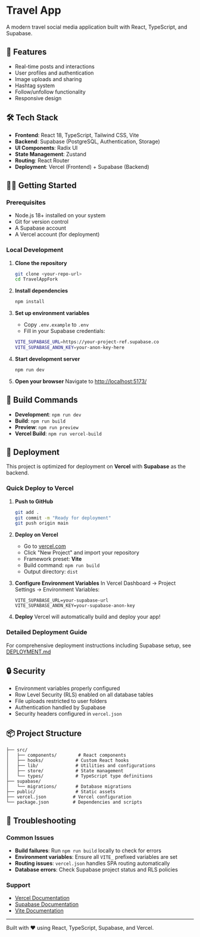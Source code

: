 # Travel App

A modern travel social media application built with React, TypeScript, and Supabase.

## 🚀 Features

- Real-time posts and interactions
- User profiles and authentication
- Image uploads and sharing
- Hashtag system
- Follow/unfollow functionality
- Responsive design

## 🛠️ Tech Stack

- **Frontend**: React 18, TypeScript, Tailwind CSS, Vite
- **Backend**: Supabase (PostgreSQL, Authentication, Storage)
- **UI Components**: Radix UI
- **State Management**: Zustand
- **Routing**: React Router
- **Deployment**: Vercel (Frontend) + Supabase (Backend)

## 🏃‍♂️ Getting Started

### Prerequisites
- Node.js 18+ installed on your system
- Git for version control
- A Supabase account
- A Vercel account (for deployment)

### Local Development

1. **Clone the repository**
   ```bash
   git clone <your-repo-url>
   cd TravelAppFork
   ```

2. **Install dependencies**
   ```bash
   npm install
   ```

3. **Set up environment variables**
   - Copy `.env.example` to `.env`
   - Fill in your Supabase credentials:
   ```bash
   VITE_SUPABASE_URL=https://your-project-ref.supabase.co
   VITE_SUPABASE_ANON_KEY=your-anon-key-here
   ```

4. **Start development server**
   ```bash
   npm run dev
   ```

5. **Open your browser**
   Navigate to [http://localhost:5173/](http://localhost:5173/)

## 🔧 Build Commands

- **Development**: `npm run dev`
- **Build**: `npm run build` 
- **Preview**: `npm run preview`
- **Vercel Build**: `npm run vercel-build`

## 🚀 Deployment

This project is optimized for deployment on **Vercel** with **Supabase** as the backend.

### Quick Deploy to Vercel

1. **Push to GitHub**
   ```bash
   git add .
   git commit -m "Ready for deployment"
   git push origin main
   ```

2. **Deploy on Vercel**
   - Go to [vercel.com](https://vercel.com)
   - Click "New Project" and import your repository
   - Framework preset: **Vite**
   - Build command: `npm run build`
   - Output directory: `dist`

3. **Configure Environment Variables**
   In Vercel Dashboard → Project Settings → Environment Variables:
   ```
   VITE_SUPABASE_URL=your-supabase-url
   VITE_SUPABASE_ANON_KEY=your-supabase-anon-key
   ```

4. **Deploy**
   Vercel will automatically build and deploy your app!

### Detailed Deployment Guide

For comprehensive deployment instructions including Supabase setup, see [DEPLOYMENT.md](./DEPLOYMENT.md)

## 🔒 Security

- Environment variables properly configured
- Row Level Security (RLS) enabled on all database tables
- File uploads restricted to user folders
- Authentication handled by Supabase
- Security headers configured in `vercel.json`

## 📦 Project Structure

```
├── src/
│   ├── components/        # React components
│   ├── hooks/            # Custom React hooks
│   ├── lib/              # Utilities and configurations
│   ├── store/            # State management
│   └── types/            # TypeScript type definitions
├── supabase/
│   └── migrations/       # Database migrations
├── public/               # Static assets
├── vercel.json          # Vercel configuration
└── package.json         # Dependencies and scripts
```

## 🐛 Troubleshooting

### Common Issues

- **Build failures**: Run `npm run build` locally to check for errors
- **Environment variables**: Ensure all `VITE_` prefixed variables are set
- **Routing issues**: `vercel.json` handles SPA routing automatically
- **Database errors**: Check Supabase project status and RLS policies

### Support

- [Vercel Documentation](https://vercel.com/docs)
- [Supabase Documentation](https://supabase.com/docs)
- [Vite Documentation](https://vitejs.dev/)

---

Built with ❤️ using React, TypeScript, Supabase, and Vercel.
